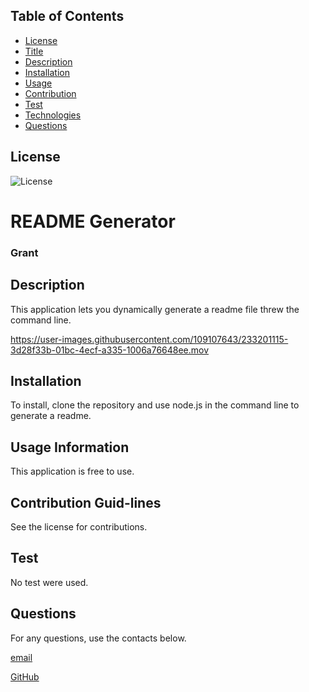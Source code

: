 
  
  ## Table of Contents
  * [License](#License)
  * [Title](#Title)
  * [Description](#Description)
  * [Installation](#Installation)
  * [Usage](#Usage)
  * [Contribution](#Contribution)
  * [Test](#Test)
  * [Technologies](#Technologies)
  * [Questions](#Questions)
  
  ## License
  
  ![License](https://img.shields.io/badge/License-MIT-licenseblue.svg)
  

  # README Generator
  ### Grant
  
  ## Description
  This application lets you dynamically generate a readme file threw the command line.
  


https://user-images.githubusercontent.com/109107643/233201115-3d28f33b-01bc-4ecf-a335-1006a76648ee.mov




  ## Installation
  To install, clone the repository and use node.js in the command line to generate a readme.
  
  ## Usage Information
  This application is free to use. 
  
  ## Contribution Guid-lines
  See the license for contributions.
   
  
  ## Test
  No test were used.
  
  ## Questions
  For any questions, use the contacts below.
  
  [email](gellingtonem6@gmail.com)
  
  [GitHub](https://github.com/Grant-Ellington)
  

